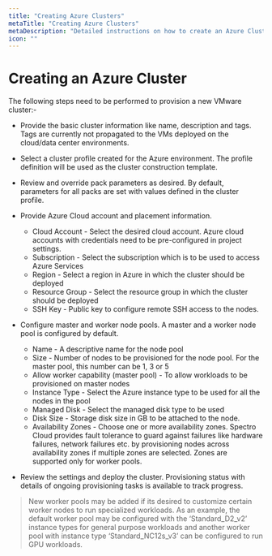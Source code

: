 ```yaml
---
title: "Creating Azure Clusters"
metaTitle: "Creating Azure Clusters"
metaDescription: "Detailed instructions on how to create an Azure Cluster in Spectro Cloud"
icon: ""
---
```


# Creating an Azure Cluster

The following steps need to be performed to provision a new VMware cluster:-

* Provide the basic cluster information like name, description and tags. Tags are currently not propagated to the VMs deployed on the cloud/data center environments.
* Select a cluster profile created for the Azure environment. The profile definition will be used as the cluster construction template.
* Review and override pack parameters as desired. By default, parameters for all packs are set with values defined in the cluster profile.
* Provide Azure Cloud account and placement information.
    * Cloud Account - Select the desired cloud account. Azure cloud accounts with credentials need to be pre-configured in project settings.
    * Subscription - Select the subscription which is to be used to access Azure Services
    * Region - Select a region in Azure in which the cluster should be deployed
    * Resource Group - Select the resource group in which the cluster should be deployed
    * SSH Key - Public key to configure remote SSH access to the nodes.
* Configure master and worker node pools. A master and a worker node pool is configured by default.
    * Name - A descriptive name for the node pool
    * Size - Number of nodes to be provisioned for the node pool. For the master pool, this number can be 1, 3 or 5
    * Allow worker capability (master pool) - To allow workloads to be provisioned on master nodes
    * Instance Type - Select the Azure instance type to be used for all the nodes in the pool
    * Managed Disk - Select the managed disk type to be used
    * Disk Size - Storage disk size in GB to be attached to the node.
    * Availability Zones - Choose one or more availability zones. Spectro Cloud provides fault tolerance to guard against failures like hardware failures, network failures etc. by provisioning nodes across availability zones if multiple zones are selected. Zones are supported only for worker pools.

* Review the settings and deploy the cluster. Provisioning status with details of ongoing provisioning tasks is available to track progress.

> New worker pools may be added if its desired to customize certain worker nodes to run specialized workloads. As an example, the default worker pool may be configured with the ‘Standard_D2_v2’ instance types for general purpose workloads and another worker pool with instance type ‘Standard_NC12s_v3’ can be configured to run GPU workloads.

